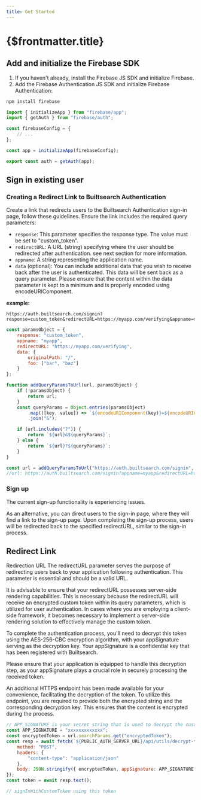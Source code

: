 ```yaml
---
title: Get Started
---
```


# {$frontmatter.title}

## Add and initialize the Firebase SDK

1. If you haven't already, install the Firebase JS SDK and initialize Firebase.
2. Add the Firebase Authentication JS SDK and initialize Firebase Authentication:

```bash
npm install firebase
```

```js copy title="firebase.js"
import { initializeApp } from "firebase/app";
import { getAuth } from "firebase/auth";

const firebaseConfig = {
	// ...
};

const app = initializeApp(firebaseConfig);

export const auth = getAuth(app);
```

## Sign in existing user

### Creating a Redirect Link to Builtsearch Authentication

Create a link that redirects users to the Builtsearch Authentication sign-in page, follow these guidelines. Ensure the link includes the required query parameters:

- `response`: This parameter specifies the response type. The value must be set to "custom_token".
- `redirectURL`: A URL (string) specifying where the user should be redirected after authentication. see next section for more information.
- `appname`: A string representing the application name.
- `data` (optional): You can include additional data that you wish to receive back after the user is authenticated. This data will be sent back as a query parameter. Please ensure that the content within the data parameter is kept to a minimum and is properly encoded using encodeURIComponent.

**example:**

```
https://auth.builtsearch.com/signin?response=custom_token&redirectURL=https://myapp.com/verifying&appname=myapp&data=%7B"originalPath"%3A"%2F"%7D
```

```js title="helper.js function to create url with query params"
const paramsObject = {
	response: "custom_token",
	appname: "myapp",
	redirectURL: "https://myapp.com/verifying",
	data: {
		originalPath: "/",
		foo: ["bar", "baz"]
	}
};

function addQueryParamsToUrl(url, paramsObject) {
	if (!paramsObject) {
		return url;
	}
	const queryParams = Object.entries(paramsObject)
		.map(([key, value]) => `${encodeURIComponent(key)}=${encodeURIComponent(value)}`)
		.join("&");

	if (url.includes("?")) {
		return `${url}&${queryParams}`;
	} else {
		return `${url}?${queryParams}`;
	}
}

const url = addQueryParamsToUrl("https://auth.builtsearch.com/signin", paramsObject);
//url: https://auth.builtsearch.com/signin?appname=myapp&redirectURL=https%3A%2F%2Fmyapp.com%2Fverifying&data=%5Bobject%20Object%5D'
```

### Sign up

The current sign-up functionality is experiencing issues.

As an alternative, you can direct users to the sign-in page, where they will find a link to the sign-up page. Upon completing the sign-up process, users will be redirected back to the specified redirectURL, similar to the sign-in process.

## Redirect Link

Redirection URL
The redirectURL parameter serves the purpose of redirecting users back to your application following authentication. This parameter is essential and should be a valid URL.

It is advisable to ensure that your redirectURL possesses server-side rendering capabilities. This is necessary because the redirectURL will receive an encrypted custom token within its query parameters, which is utilized for user authentication. In cases where you are employing a client-side framework, it becomes necessary to implement a server-side rendering solution to effectively manage the custom token.

To complete the authentication process, you'll need to decrypt this token using the AES-256-CBC encryption algorithm, with your appSignature serving as the decryption key. Your appSignature is a confidential key that has been registered with Builtsearch.

Please ensure that your application is equipped to handle this decryption step, as your appSignature plays a crucial role in securely processing the received token.

An additional HTTPS endpoint has been made available for your convenience, facilitating the decryption of the token. To utilize this endpoint, you are required to provide both the encrypted string and the corresponding decryption key. This ensures that the content is encrypted during the process.

```js title="server.js"
// APP_SIGNATURE is your secret string that is used to decrypt the custom token
const APP_SIGNATURE = "xxxxxxxxxxxxx";
const encryptedToken = url.searchParams.get("encryptedToken");
const resp = await fetch(`${PUBLIC_AUTH_SERVER_URL}/api/utils/decrypt-token`, {
	method: "POST",
	headers: {
		"content-type": "application/json"
	},
	body: JSON.stringify({ encryptedToken, appSignature: APP_SIGNATURE })
});
const token = await resp.text();

// signInWithCustomToken using this token
```
